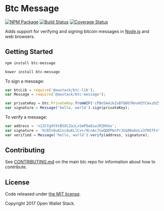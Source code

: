 Btc Message
=======

[![NPM Package](https://img.shields.io/npm/v/btc-message.svg?style=flat-square)](https://www.npmjs.org/package/btc-message)
[![Build Status](https://img.shields.io/travis/owstack/btc-message.svg?branch=master&style=flat-square)](https://travis-ci.org/owstack/btc-message)
[![Coverage Status](https://img.shields.io/coveralls/owstack/btc-message.svg?style=flat-square)](https://coveralls.io/r/owstack/btc-message?branch=master)

Adds support for verifying and signing bitcoin messages in [Node.js](http://nodejs.org/) and web browsers.

## Getting Started

```sh
npm install btc-message
```

```sh
bower install btc-message
```

To sign a message:

```javascript
var btcLib = require('@owstack/btc-lib');
var Message = require('@owstack/btc-message');

var privateKey = btc.PrivateKey.fromWIF('cPBn5A4ikZvBTQ8D7NnvHZYCAxzDZ5Z2TSGW2LkyPiLxqYaJPBW4');
var signature = Message('hello, world').sign(privateKey);
```

To verify a message:

```javascript
var address = 'n1ZCYg9YXtB5XCZazLxSmPDa8iwJRZHhGx';
var signature = 'H/DIn8uA1scAuKLlCx+/9LnAcJtwQQ0PmcPrJUq90aboLv3fH5fFvY+vmbfOSFEtGarznYli6ShPr9RXwY9UrIY=';
var verified = Message('hello, world').verify(address, signature);
```

## Contributing

See [CONTRIBUTING.md](https://github.com/owstack/btc/blob/master/CONTRIBUTING.md) on the main btc repo for information about how to contribute.

## License

Code released under [the MIT license](https://github.com/owstack/btc/blob/master/LICENSE).

Copyright 2017 Open Wallet Stack.

